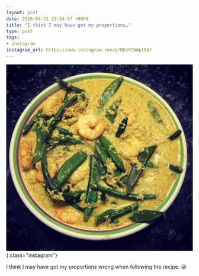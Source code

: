 ```yaml
---
layout: post
date: 2016-04-21 19:54:57 +0000
title: "I think I may have got my proportions…"
type: post
tags:
- instagram
instagram_url: https://www.instagram.com/p/BEeYtWWpt64/
---
```


![Instagram - BEeYtWWpt64](/img/BEeYtWWpt64.jpg){:class="instagram"}

I think I may have got my proportions wrong when following the recipe. 😛
